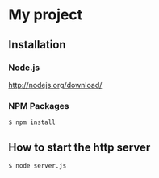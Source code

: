 My project
==========

## Installation

### Node.js

http://nodejs.org/download/

### NPM Packages

```
$ npm install
```

## How to start the http server

```
$ node server.js
```